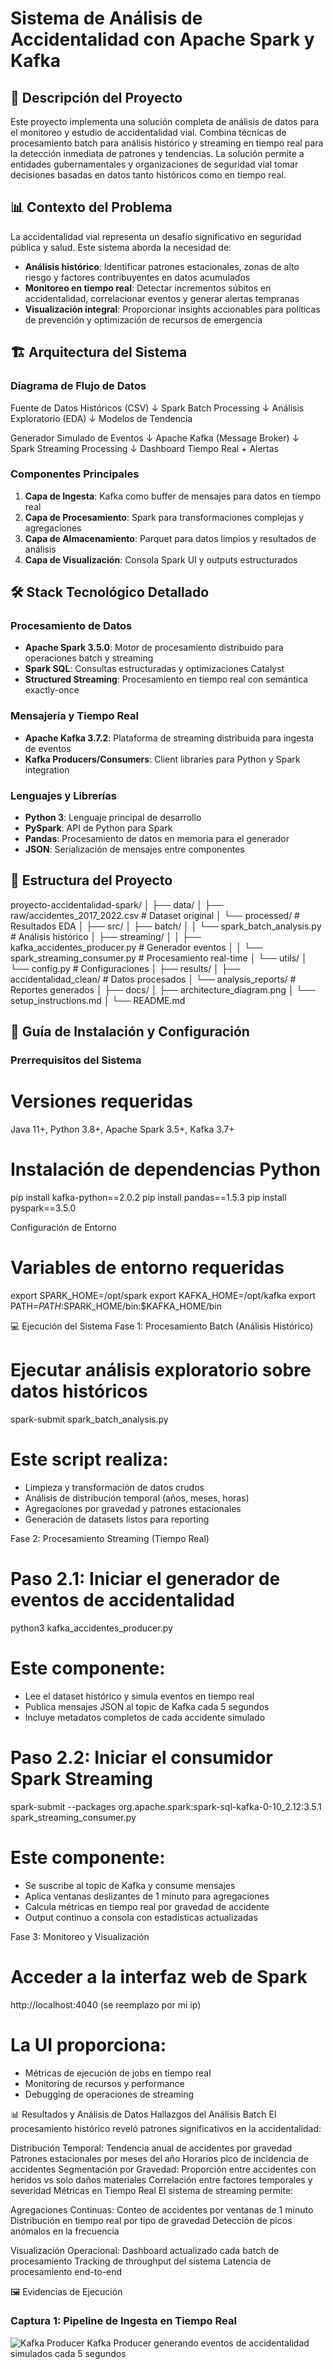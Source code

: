# Sistema de Análisis de Accidentalidad con Apache Spark y Kafka

## 🎯 Descripción del Proyecto
Este proyecto implementa una solución completa de análisis de datos para el monitoreo y estudio de accidentalidad vial. Combina técnicas de procesamiento batch para análisis histórico y streaming en tiempo real para la detección inmediata de patrones y tendencias. La solución permite a entidades gubernamentales y organizaciones de seguridad vial tomar decisiones basadas en datos tanto históricos como en tiempo real.

## 📊 Contexto del Problema
La accidentalidad vial representa un desafío significativo en seguridad pública y salud. Este sistema aborda la necesidad de:
- **Análisis histórico**: Identificar patrones estacionales, zonas de alto riesgo y factores contribuyentes en datos acumulados
- **Monitoreo en tiempo real**: Detectar incrementos súbitos en accidentalidad, correlacionar eventos y generar alertas tempranas
- **Visualización integral**: Proporcionar insights accionables para políticas de prevención y optimización de recursos de emergencia

## 🏗️ Arquitectura del Sistema

### Diagrama de Flujo de Datos

Fuente de Datos Históricos (CSV)
↓
Spark Batch Processing
↓
Análisis Exploratorio (EDA)
↓
Modelos de Tendencia

Generador Simulado de Eventos
↓
Apache Kafka (Message Broker)
↓
Spark Streaming Processing
↓
Dashboard Tiempo Real + Alertas

### Componentes Principales
1. **Capa de Ingesta**: Kafka como buffer de mensajes para datos en tiempo real
2. **Capa de Procesamiento**: Spark para transformaciones complejas y agregaciones
3. **Capa de Almacenamiento**: Parquet para datos limpios y resultados de análisis
4. **Capa de Visualización**: Consola Spark UI y outputs estructurados

## 🛠️ Stack Tecnológico Detallado

### Procesamiento de Datos
- **Apache Spark 3.5.0**: Motor de procesamiento distribuido para operaciones batch y streaming
- **Spark SQL**: Consultas estructuradas y optimizaciones Catalyst
- **Structured Streaming**: Procesamiento en tiempo real con semántica exactly-once

### Mensajería y Tiempo Real
- **Apache Kafka 3.7.2**: Plataforma de streaming distribuida para ingesta de eventos
- **Kafka Producers/Consumers**: Client libraries para Python y Spark integration

### Lenguajes y Librerías
- **Python 3**: Lenguaje principal de desarrollo
- **PySpark**: API de Python para Spark
- **Pandas**: Procesamiento de datos en memoria para el generador
- **JSON**: Serialización de mensajes entre componentes

## 📁 Estructura del Proyecto
proyecto-accidentalidad-spark/
│
├── data/
│ ├── raw/accidentes_2017_2022.csv # Dataset original
│ └── processed/ # Resultados EDA
│
├── src/
│ ├── batch/
│ │ └── spark_batch_analysis.py # Análisis histórico
│ ├── streaming/
│ │ ├── kafka_accidentes_producer.py # Generador eventos
│ │ └── spark_streaming_consumer.py # Procesamiento real-time
│ └── utils/
│ └── config.py # Configuraciones
│
├── results/
│ ├── accidentalidad_clean/ # Datos procesados
│ └── analysis_reports/ # Reportes generados
│
├── docs/
│ ├── architecture_diagram.png
│ └── setup_instructions.md
│
└── README.md

## 🚀 Guía de Instalación y Configuración

### Prerrequisitos del Sistema

# Versiones requeridas
Java 11+, Python 3.8+, Apache Spark 3.5+, Kafka 3.7+

# Instalación de dependencias Python
pip install kafka-python==2.0.2
pip install pandas==1.5.3
pip install pyspark==3.5.0

Configuración de Entorno

# Variables de entorno requeridas
export SPARK_HOME=/opt/spark
export KAFKA_HOME=/opt/kafka
export PATH=$PATH:$SPARK_HOME/bin:$KAFKA_HOME/bin

💻 Ejecución del Sistema
Fase 1: Procesamiento Batch (Análisis Histórico)

# Ejecutar análisis exploratorio sobre datos históricos
spark-submit spark_batch_analysis.py

# Este script realiza:
 - Limpieza y transformación de datos crudos
 - Análisis de distribución temporal (años, meses, horas)
 - Agregaciones por gravedad y patrones estacionales
 - Generación de datasets listos para reporting

Fase 2: Procesamiento Streaming (Tiempo Real)
# Paso 2.1: Iniciar el generador de eventos de accidentalidad
python3 kafka_accidentes_producer.py

# Este componente:
 - Lee el dataset histórico y simula eventos en tiempo real
 - Publica mensajes JSON al topic de Kafka cada 5 segundos
 - Incluye metadatos completos de cada accidente simulado

# Paso 2.2: Iniciar el consumidor Spark Streaming
spark-submit --packages org.apache.spark:spark-sql-kafka-0-10_2.12:3.5.1 spark_streaming_consumer.py

# Este componente:
 - Se suscribe al topic de Kafka y consume mensajes
 - Aplica ventanas deslizantes de 1 minuto para agregaciones
 - Calcula métricas en tiempo real por gravedad de accidente
 - Output continuo a consola con estadísticas actualizadas

Fase 3: Monitoreo y Visualización
# Acceder a la interfaz web de Spark
http://localhost:4040 (se reemplazo por mi ip)

# La UI proporciona:
 - Métricas de ejecución de jobs en tiempo real
 - Monitoring de recursos y performance
 - Debugging de operaciones de streaming

📊 Resultados y Análisis de Datos
Hallazgos del Análisis Batch
El procesamiento histórico reveló patrones significativos en la accidentalidad:

Distribución Temporal:
Tendencia anual de accidentes por gravedad
Patrones estacionales por meses del año
Horarios pico de incidencia de accidentes
Segmentación por Gravedad:
Proporción entre accidentes con heridos vs solo daños materiales
Correlación entre factores temporales y severidad
Métricas en Tiempo Real
El sistema de streaming permite:

Agregaciones Continuas:
Conteo de accidentes por ventanas de 1 minuto
Distribución en tiempo real por tipo de gravedad
Detección de picos anómalos en la frecuencia

Visualización Operacional:
Dashboard actualizado cada batch de procesamiento
Tracking de throughput del sistema
Latencia de procesamiento end-to-end

🖼️ Evidencias de Ejecución

### Captura 1: Pipeline de Ingesta en Tiempo Real
![Kafka Producer](https://github.com/warrmetal35/proyecto-accidentalidad-spark/blob/main/producer_kafka.png.png)
Kafka Producer generando eventos de accidentalidad simulados cada 5 segundos

